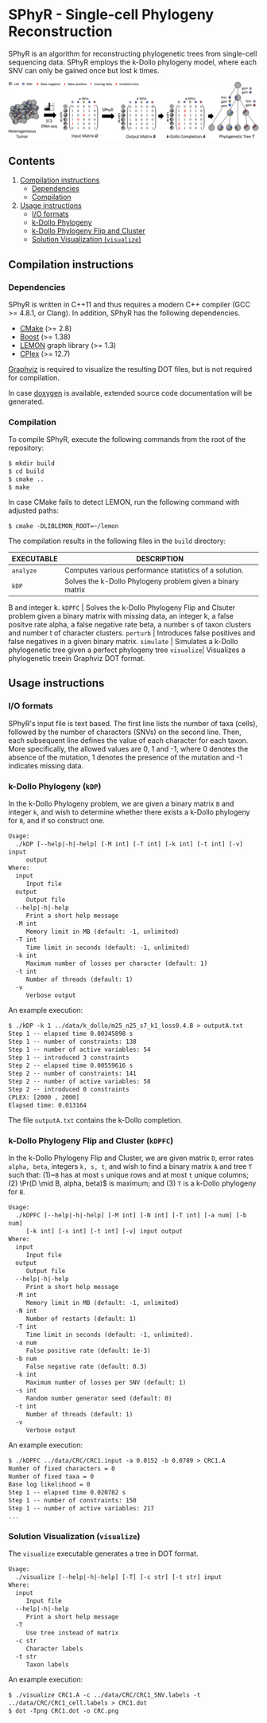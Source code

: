 # SPhyR - Single-cell Phylogeny Reconstruction

SPhyR is an algorithm for reconstructing phylogenetic trees from
single-cell sequencing data. SPhyR employs the k-Dollo phylogeny model,
where each SNV can only be gained once but lost k times.

![Overview of SPhyR](doc/overview.png)

## Contents

  1. [Compilation instructions](#compilation)
     * [Dependencies](#dep)
     * [Compilation](#comp)
  2. [Usage instructions](#usage)
     * [I/O formats](#io)
     * [k-Dollo Phylogeny](#kDP)
     * [k-Dollo Phylogeny Flip and Cluster](#kDPFC)
     * [Solution Visualization (`visualize`)](#viz)

<a name="compilation"></a>
## Compilation instructions

<a name="dep"></a>
### Dependencies

SPhyR is written in C++11 and thus requires a modern C++ compiler (GCC >= 4.8.1, or Clang). In addition, SPhyR has the following dependencies.

* [CMake](http://www.cmake.org/) (>= 2.8)
* [Boost](http://www.boost.org) (>= 1.38)
* [LEMON](http://lemon.cs.elte.hu/trac/lemon) graph library (>= 1.3)
* [CPlex](https://www.ibm.com/analytics/data-science/prescriptive-analytics/cplex-optimizer) (>= 12.7)

[Graphviz](http://www.graphviz.org) is required to visualize the resulting DOT files, but is not required for compilation.

In case [doxygen](http://www.stack.nl/~dimitri/doxygen/) is available, extended source code documentation will be generated.

<a name="comp"></a>
### Compilation

To compile SPhyR, execute the following commands from the root of the repository:

    $ mkdir build
    $ cd build
    $ cmake ..
    $ make

In case CMake fails to detect LEMON, run the following command with adjusted paths:

    $ cmake -DLIBLEMON_ROOT=~/lemon 

The compilation results in the following files in the `build` directory:

EXECUTABLE | DESCRIPTION
-----------|-------------
`analyze`  | Computes various performance statistics of a solution.
`kDP`      | Solves the k-Dollo Phylogeny problem given a binary matrix
B and integer k.
`kDPFC`    | Solves the k-Dollo Phylogeny Flip and Clsuter problem given a binary matrix with missing data, an integer k, a false positve rate alpha, a false negative rate beta, a number s of taxon clusters and number t of character clusters.
`perturb`  | Introduces false positives and false negatives in a given
binary matrix.
`simulate` | Simulates a k-Dollo phylogenetic tree given a perfect
phylogeny tree
`visualize`| Visualizes a phylogenetic treein Graphviz DOT format.

<a name="usage"></a>
## Usage instructions

<a name="io"></a>
### I/O formats

SPhyR's input file is text based. The first line lists the number of taxa (cells), followed by the number of characters (SNVs) on the second line. Then, each subsequent line defines the value of each character for each taxon. More specifically, the allowed values are 0, 1 and -1, where 0 denotes the absence of the mutation, 1 denotes the presence of the mutation and -1 indicates missing data.

<a name="kDP"></a>
### k-Dollo Phylogeny (`kDP`)

In the k-Dollo Phylogeny problem, we are given a binary matrix `B` and integer `k`, and wish to determine whether there exists a k-Dollo phylogeny for `B`, and if so construct one.

    Usage:
      ./kDP [--help|-h|-help] [-M int] [-T int] [-k int] [-t int] [-v] input
         output
    Where:
      input
         Input file
      output
         Output file
      --help|-h|-help
         Print a short help message
      -M int
         Memory limit in MB (default: -1, unlimited)
      -T int
         Time limit in seconds (default: -1, unlimited)
      -k int
         Maximum number of losses per character (default: 1)
      -t int
         Number of threads (default: 1)
      -v
         Verbose output

An example execution:

    $ ./kDP -k 1 ../data/k_dollo/m25_n25_s7_k1_loss0.4.B > outputA.txt
    Step 1 -- elapsed time 0.00345898 s
    Step 1 -- number of constraints: 138
    Step 1 -- number of active variables: 54
    Step 1 -- introduced 3 constraints
    Step 2 -- elapsed time 0.00559616 s
    Step 2 -- number of constraints: 141
    Step 2 -- number of active variables: 58
    Step 2 -- introduced 0 constraints
    CPLEX: [2000 , 2000]
    Elapsed time: 0.013164

The file `outputA.txt` contains the k-Dollo completion.

<a name="kDPFC"></a>
### k-Dollo Phylogeny Flip and Cluster (`kDPFC`)

In the k-Dollo Phylogeny Flip and Cluster, we are given matrix `D`, error rates `alpha, beta`, integers `k, s, t`, and wish to find a binary matrix `A` and tree `T` such that: (1)~`B` has at most `s` unique rows and at most `t` unique columns; (2) \Pr(D \mid B, alpha, beta)$ is maximum; and (3) `T` is a k-Dollo phylogeny for `B`.

    Usage:
      ./kDPFC [--help|-h|-help] [-M int] [-N int] [-T int] [-a num] [-b num]
         [-k int] [-s int] [-t int] [-v] input output
    Where:
      input
         Input file
      output
         Output file
      --help|-h|-help
         Print a short help message
      -M int
         Memory limit in MB (default: -1, unlimited)
      -N int
         Number of restarts (default: 1)
      -T int
         Time limit in seconds (default: -1, unlimited).
      -a num
         False positive rate (default: 1e-3)
      -b num
         False negative rate (default: 0.3)
      -k int
         Maximum number of losses per SNV (default: 1)
      -s int
         Random number generator seed (default: 0)
      -t int
         Number of threads (default: 1)
      -v
         Verbose output

An example execution:

    $ ./kDPFC ../data/CRC/CRC1.input -a 0.0152 -b 0.0789 > CRC1.A
    Number of fixed characters = 0
    Number of fixed taxa = 0
    Base log likelihood = 0
    Step 1 -- elapsed time 0.020782 s
    Step 1 -- number of constraints: 150
    Step 1 -- number of active variables: 217
    ...

<a name="viz"></a>
### Solution Visualization (`visualize`)

The `visualize` executable generates a tree in DOT format.

    Usage:
      ./visualize [--help|-h|-help] [-T] [-c str] [-t str] input
    Where:
      input
         Input file
      --help|-h|-help
         Print a short help message
      -T
         Use tree instead of matrix
      -c str
         Character labels
      -t str
         Taxon labels

An example execution:

    $ ./visualize CRC1.A -c ../data/CRC/CRC1_SNV.labels -t ../data/CRC/CRC1_cell.labels > CRC1.dot
    $ dot -Tpng CRC1.dot -o CRC.png
